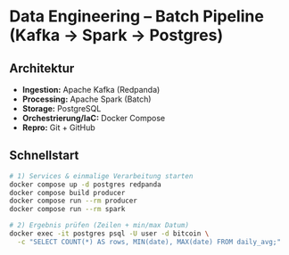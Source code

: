 # Data Engineering – Batch Pipeline (Kafka → Spark → Postgres)

## Architektur
- **Ingestion:** Apache Kafka (Redpanda)
- **Processing:** Apache Spark (Batch)
- **Storage:** PostgreSQL
- **Orchestrierung/IaC:** Docker Compose
- **Repro:** Git + GitHub

## Schnellstart
```bash
# 1) Services & einmalige Verarbeitung starten
docker compose up -d postgres redpanda
docker compose build producer
docker compose run --rm producer
docker compose run --rm spark

# 2) Ergebnis prüfen (Zeilen + min/max Datum)
docker exec -it postgres psql -U user -d bitcoin \
  -c "SELECT COUNT(*) AS rows, MIN(date), MAX(date) FROM daily_avg;"

